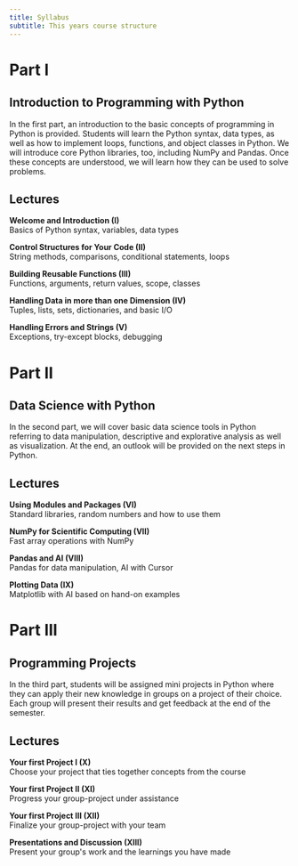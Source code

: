 ```yaml
---
title: Syllabus
subtitle: This years course structure
---
```



# Part I

## Introduction to Programming with Python

In the first part, an introduction to the basic concepts of programming in Python is provided. Students will learn the Python syntax, data types, as well as how to implement loops, functions, and object classes in Python. We will introduce core Python libraries, too, including NumPy and Pandas. Once these concepts are understood, we will learn how they can be used to solve problems.

## Lectures

**Welcome and Introduction (I)**  
Basics of Python syntax, variables, data types

**Control Structures for Your Code (II)**  
String methods, comparisons, conditional statements, loops

**Building Reusable Functions (III)**  
Functions, arguments, return values, scope, classes

**Handling Data in more than one Dimension (IV)**  
Tuples, lists, sets, dictionaries, and basic I/O

**Handling Errors and Strings (V)**  
Exceptions, try-except blocks, debugging

# Part II

## Data Science with Python

In the second part, we will cover basic data science tools in Python referring to data manipulation, descriptive and explorative analysis as well as visualization. At the end, an outlook will be provided on the next steps in Python.

## Lectures

**Using Modules and Packages (VI)**  
Standard libraries, random numbers and how to use them

**NumPy for Scientific Computing (VII)**  
Fast array operations with NumPy

**Pandas and AI (VIII)**  
Pandas for data manipulation, AI with Cursor

**Plotting Data (IX)**  
Matplotlib with AI based on hand-on examples

# Part III

## Programming Projects

In the third part, students will be assigned mini projects in Python where they can apply their new knowledge in groups on a project of their choice. Each group will present their results and get feedback at the end of the semester.

## Lectures

**Your first Project I (X)**  
Choose your project that ties together concepts from the course

**Your first Project II (XI)**  
Progress your group-project under assistance

**Your first Project III (XII)**  
Finalize your group-project with your team

**Presentations and Discussion (XIII)**  
Present your group's work and the learnings you have made
